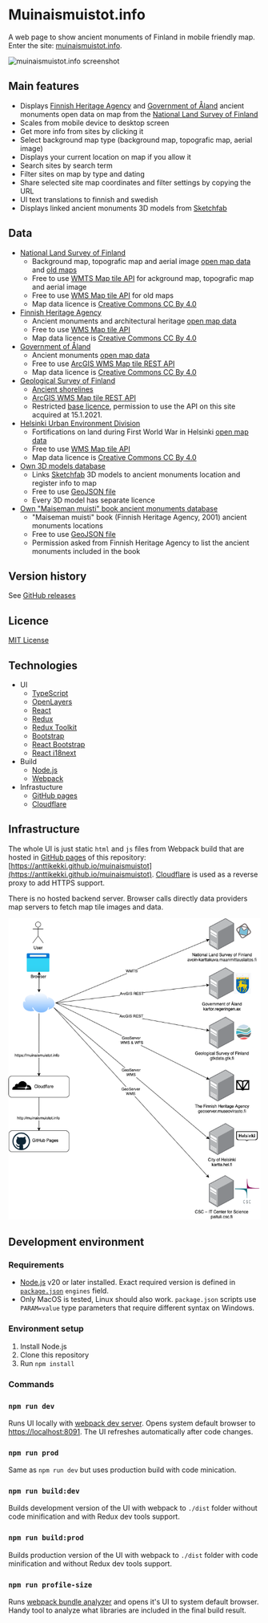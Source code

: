 # Muinaismuistot.info

A web page to show ancient monuments of Finland in mobile friendly map. Enter the site: [muinaismuistot.info](https://muinaismuistot.info/).

![muinaismuistot.info screenshot](./docs/muinaismuistot-screenshot.png "muinaismuistot.info screenshot")

## Main features

- Displays [Finnish Heritage Agency](https://www.museovirasto.fi/en) and [Government of Åland](https://www.regeringen.ax/kulturarv/arkeologi-fornlamningar/fornlamningsregistret) ancient monuments open data on map from the [National Land Survey of Finland](https://www.maanmittauslaitos.fi/en)
- Scales from mobile device to desktop screen
- Get more info from sites by clicking it
- Select background map type (background map, topografic map, aerial image)
- Displays your current location on map if you allow it
- Search sites by search term
- Filter sites on map by type and dating
- Share selected site map coordinates and filter settings by copying the URL
- UI text translations to finnish and swedish
- Displays linked ancient monuments 3D models from [Sketchfab](https://sketchfab.com)

## Data

- [National Land Survey of Finland](https://www.maanmittauslaitos.fi/en)
  - Background map, topografic map and aerial image [open map data](https://www.maanmittauslaitos.fi/en/maps-and-spatial-data/expert-users/topographic-data-and-how-acquire-it) and [old maps](https://www.maanmittauslaitos.fi/ajankohtaista/yli-30-000-vanhaa-karttaa-jopa-150-vuoden-takaa-nyt-paikkatietona)
  - Free to use [WMTS Map tile API](https://avoin-karttakuva.maanmittauslaitos.fi/avoin/wmts/1.0.0/WMTSCapabilities.xml) for ackground map, topografic map and aerial image
  - Free to use [WMS Map tile API](https://paituli.csc.fi/webservices.html) for old maps
  - Map data licence is [Creative Commons CC By 4.0](https://creativecommons.org/licenses/by/4.0/)
- [Finnish Heritage Agency](https://www.museovirasto.fi/en)
  - Ancient monuments and architectural heritage [open map data](https://www.museovirasto.fi/en/services-and-guidelines/data-systems/kulttuuriympaeristoen-tietojaerjestelmae/kulttuuriympaeristoen-paikkatietoaineistot)
  - Free to use [WMS Map tile API](https://geoserver.museovirasto.fi/geoserver/rajapinta_suojellut/wms)
  - Map data licence is [Creative Commons CC By 4.0](https://creativecommons.org/licenses/by/4.0/)
- [Government of Åland](https://www.regeringen.ax/kulturarv/arkeologi-fornlamningar/fornlamningsregistret)
  - Ancient monuments [open map data](https://www.kartor.ax/datasets/aland::fornminnen/about)
  - Free to use [ArcGIS WMS Map tile REST API](https://kartor.regeringen.ax/arcgis/rest/services/Kulturarv/Fornminnen/MapServer)
  - Map data licence is [Creative Commons CC By 4.0](https://creativecommons.org/licenses/by/4.0/)
- [Geological Survey of Finland](https://www.gtk.fi/en/front-page/)
  - [Ancient shorelines](https://tupa.gtk.fi/paikkatieto/meta/ancient_shorelines.html)
  - [ArcGIS WMS Map tile REST API](https://gtkdata.gtk.fi/arcgis/rest/services/Rajapinnat/GTK_Maapera_WMS/MapServer/7)
  - Restricted [base licence](https://www.gtk.fi/peruslisenssi/), permission to use the API on this site acquired at 15.1.2021.
- [Helsinki Urban Environment Division](https://www.hel.fi/kaupunkiymparisto/en)
  - Fortifications on land during First World War in Helsinki [open map data](<(https://hri.fi/data/en_GB/dataset/helsingin-ensimmaisen-maailmansodan-aikaiset-maalinnoitukset)>)
  - Free to use [WMS Map tile API](https://kartta.hel.fi/ws/geoserver/avoindata/wms)
  - Map data licence is [Creative Commons CC By 4.0](https://creativecommons.org/licenses/by/4.0/)
- [Own 3D models database](https://muinaismuistot.info/3d/)
  - Links [Sketchfab](https://sketchfab.com) 3D models to ancient monuments location and register info to map
  - Free to use [GeoJSON file](https://muinaismuistot.info/3d/3d.json)
  - Every 3D model has separate licence
- [Own "Maiseman muisti" book ancient monuments database](https://muinaismuistot.info/maisemanmuisti/)
  - "Maiseman muisti" book (Finnish Heritage Agency, 2001) ancient monuments locations
  - Free to use [GeoJSON file](https://muinaismuistot.info/maisemanmuisti/maisemanmuisti.json)
  - Permission asked from Finnish Heritage Agency to list the ancient monuments included in the book

## Version history

See [GitHub releases](https://github.com/anttikekki/muinaismuistot/releases)

## Licence

[MIT License](https://github.com/anttikekki/muinaismuistot/blob/master/LICENSE)

## Technologies

- UI
  - [TypeScript](https://www.typescriptlang.org/)
  - [OpenLayers](https://openlayers.org/)
  - [React](https://reactjs.org/)
  - [Redux](https://redux.js.org/)
  - [Redux Toolkit](https://redux-toolkit.js.org/)
  - [Bootstrap](https://getbootstrap.com/docs/)
  - [React Bootstrap](https://react-bootstrap.netlify.app/)
  - [React i18next](https://react.i18next.com/)
- Build
  - [Node.js](https://nodejs.org/en/)
  - [Webpack](https://webpack.js.org/)
- Infrastucture
  - [GitHub pages](https://pages.github.com/)
  - [Cloudflare](https://www.cloudflare.com)

## Infrastructure

The whole UI is just static `html` and `js` files from Webpack build that are hosted in [GitHub pages](https://pages.github.com/) of this repository: [https://anttikekki.github.io/muinaismuistot](https://anttikekki.github.io/muinaismuistot). [Cloudflare](https://www.cloudflare.com) is used as a reverse proxy to add HTTPS support.

There is no hosted backend server. Browser calls directly data providers map servers to fetch map tile images and data.

![muinaismuistot.info infrastructure](./docs/muinaismuistot.info.infra.png "muinaismuistot.info infrastructure")

## Development environment

### Requirements

- [Node.js](https://nodejs.org/en/) v20 or later installed. Exact required version is defined in [`package.json`](./package.json) `engines` field.
- Only MacOS is tested, Linux should also work. `package.json` scripts use `PARAM=value` type parameters that require different syntax on Windows.

### Environment setup

1. Install Node.js
2. Clone this repository
3. Run `npm install`

### Commands

### `npm run dev`

Runs UI locally with [webpack dev server](https://webpack.js.org/configuration/dev-server/). Opens system default browser to [https://localhost:8091](https://localhost:8091). The UI refreshes automatically after code changes.

### `npm run prod`

Same as `npm run dev` but uses production build with code minication.

### `npm run build:dev`

Builds development version of the UI with webpack to `./dist` folder without code minification and with Redux dev tools support.

### `npm run build:prod`

Builds production version of the UI with webpack to `./dist` folder with code minification and without Redux dev tools support.

### `npm run profile-size`

Runs [webpack bundle analyzer](https://github.com/webpack-contrib/webpack-bundle-analyzer) and opens it's UI to system default browser. Handy tool to analyze what libraries are included in the final build result.
